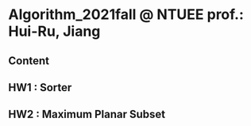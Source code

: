 # Algorithm_2021fall @ NTUEE prof.: Hui-Ru, Jiang
## Content
## HW1 : Sorter
## HW2 : Maximum Planar Subset
